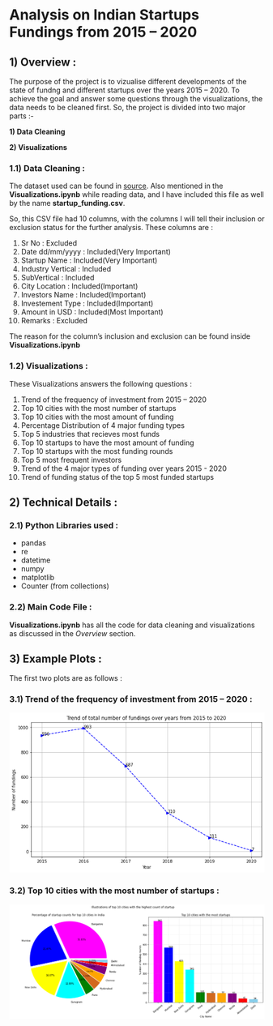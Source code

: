 ﻿# Analysis on Indian Startups Fundings from 2015 – 2020 

## 1) Overview :

The purpose of the project is to vizualise different developments of the state of fundng and different startups over the years 2015 – 2020. To achieve the goal and answer some questions through the visualizations, the data needs to be cleaned first. So, the project is divided into two major parts :-

**1) Data Cleaning**

**2) Visualizations**


### 1.1) Data Cleaning :

The dataset used can be found in [source](https://www.kaggle.com/sudalairajkumar/indian-startup-funding). Also mentioned in the **Visualizations.ipynb** while reading data, and I have included this file as well by the name **startup_funding.csv**.

So, this CSV file had 10 columns, with the columns I will tell their inclusion or exclusion status for the further analysis. These columns are :
1. Sr No : Excluded
2. Date dd/mm/yyyy : Included(Very Important) 
3. Startup Name : Included(Very Important)
4. Industry Vertical : Included
5. SubVertical : Included
6. City Location : Included(Important)
7. Investors Name : Included(Important)
8. Investement Type : Included(Important)
9. Amount in USD : Included(Most Important)
10. Remarks : Excluded

The reason for the column’s inclusion and exclusion can be found inside **Visualizations.ipynb**


### 1.2) Visualizations :

These Visualizations answers the following questions :
1. Trend of the frequency of investment from 2015 – 2020
2. Top 10 cities with the most number of startups
3. Top 10 cities with the most amount of funding
4. Percentage Distribution of 4 major funding types
5. Top 5 industries that recieves most funds
6. Top 10 startups to have the most amount of funding
7. Top 10 startups with the most funding rounds
8. Top 5 most frequent investors
9. Trend of the 4 major types of funding over years 2015 - 2020
10. Trend of funding status of the top 5 most funded startups

## 2) Technical Details :

### 2.1) Python Libraries used :

* pandas
* re
* datetime
* numpy
* matplotlib
* Counter (from collections)

### 2.2) Main Code File :

**Visualizations.ipynb** has all the code for data cleaning and visualizations as discussed in the *Overview* section.


## 3) Example Plots :

The first two plots are as follows :

### 3.1) Trend of the frequency of investment from 2015 – 2020 :

![Plot 1](/Plots/fig_1.png)

### 3.2) Top 10 cities with the most number of startups :

![Plot 2](/Plots/fig_2.png)
